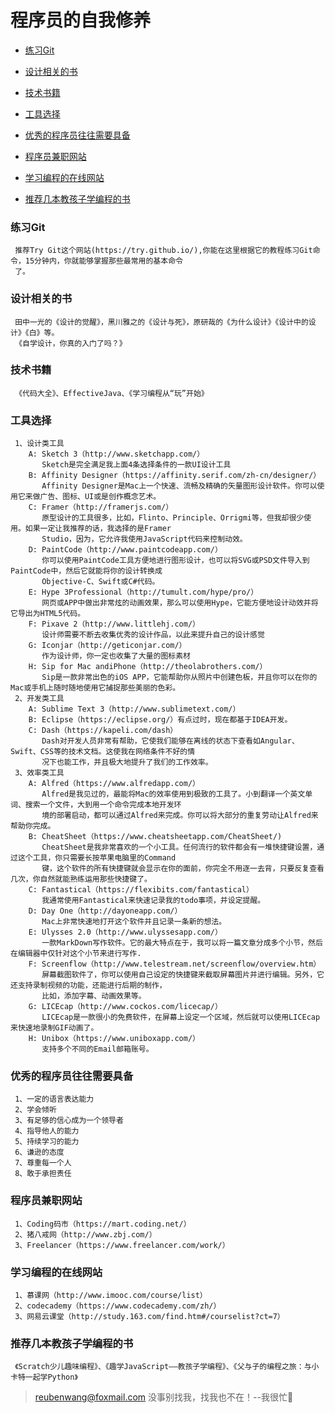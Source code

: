 # 程序员的自我修养

 - [练习Git](#练习Git)
 
 - [设计相关的书](#设计相关的书)
 
 - [技术书籍](#技术书籍)
 
 - [工具选择](#工具选择)
 
 - [优秀的程序员往往需要具备](#优秀的程序员往往需要具备)
 
 - [程序员兼职网站](#程序员兼职网站)
 
 - [学习编程的在线网站](#学习编程的在线网站)
 
 - [推荐几本教孩子学编程的书](#推荐几本教孩子学编程的书)
 
 ### 练习Git
     推荐Try Git这个网站(https://try.github.io/),你能在这里根据它的教程练习Git命令，15分钟内，你就能够掌握那些最常用的基本命令
     了。
 
 ### 设计相关的书
     田中一光的《设计的觉醒》，黑川雅之的《设计与死》，原研哉的《为什么设计》《设计中的设计》《白》等。
     《自学设计，你真的入门了吗？》
  
 ### 技术书籍
     《代码大全》、EffectiveJava、《学习编程从“玩”开始》
 
 ### 工具选择
     1、设计类工具
        A: Sketch 3（http://www.sketchapp.com/）
           Sketch是完全满足我上面4条选择条件的一款UI设计工具
        B: Affinity Designer（https://affinity.serif.com/zh-cn/designer/）  
           Affinity Designer是Mac上一个快速、流畅及精确的矢量图形设计软件。你可以使用它来做广告、图标、UI或是创作概念艺术。
        C: Framer（http://framerjs.com/）
           原型设计的工具很多，比如，Flinto、Principle、Orrigmi等，但我却很少使用。如果一定让我推荐的话，我选择的是Framer 
           Studio，因为，它允许我使用JavaScript代码来控制动效。
        D: PaintCode（http://www.paintcodeapp.com/）
           你可以使用PaintCode工具方便地进行图形设计，也可以将SVG或PSD文件导入到PaintCode中，然后它就能将你的设计转换成
           Objective-C、Swift或C#代码。
        E: Hype 3Professional（http://tumult.com/hype/pro/）
           网页或APP中做出非常炫的动画效果，那么可以使用Hype，它能方便地设计动效并将它导出为HTML5代码。
        F: Pixave 2（http://www.littlehj.com/）
           设计师需要不断去收集优秀的设计作品，以此来提升自己的设计感觉
        G: Iconjar（http://geticonjar.com/）   
           作为设计师，你一定也收集了大量的图标素材
        H: Sip for Mac andiPhone（http://theolabrothers.com/）
           Sip是一款非常出色的iOS APP，它能帮助你从照片中创建色板，并且你可以在你的Mac或手机上随时随地使用它捕捉那些美丽的色彩。
     2、开发类工具
        A: Sublime Text 3（http://www.sublimetext.com/）
        B: Eclipse（https://eclipse.org/）有点过时，现在都基于IDEA开发。
        C: Dash（https://kapeli.com/dash）
           Dash对开发人员非常有帮助，它使我们能够在离线的状态下查看如Angular、Swift、CSS等的技术文档。这使我在网络条件不好的情
           况下也能工作，并且极大地提升了我们的工作效率。 
     3、效率类工具
        A: Alfred（https://www.alfredapp.com/）  
           Alfred是我见过的，最能将Mac的效率使用到极致的工具了。小到翻译一个英文单词、搜索一个文件，大到用一个命令完成本地开发环
           境的部署启动，都可以通过Alfred来完成。你可以将大部分的重复劳动让Alfred来帮助你完成。
        B: CheatSheet（https://www.cheatsheetapp.com/CheatSheet/)
           CheatSheet是我非常喜欢的一个小工具。任何流行的软件都会有一堆快捷键设置，通过这个工具，你只需要长按苹果电脑里的Command
           键，这个软件的所有快捷键就会显示在你的面前，你完全不用逐一去背，只要反复查看几次，你自然就能熟练运用那些快捷键了。
        C: Fantastical（https://flexibits.com/fantastical）
           我通常使用Fantastical来快速记录我的todo事项，并设定提醒。
        D: Day One（http://dayoneapp.com/）
           Mac上非常快速地打开这个软件并且记录一条新的想法。
        E: Ulysses 2.0（http://www.ulyssesapp.com/）
           一款MarkDown写作软件。它的最大特点在于，我可以将一篇文章分成多个小节，然后在编辑器中仅针对这个小节来进行写作.
        F: Screenflow（http://www.telestream.net/screenflow/overview.htm）
           屏幕截图软件了，你可以使用自己设定的快捷键来截取屏幕图片并进行编辑。另外，它还支持录制视频的功能，还能进行后期的制作，
           比如，添加字幕、动画效果等。
        G: LICEcap（http://www.cockos.com/licecap/）
           LICEcap是一款很小的免费软件，在屏幕上设定一个区域，然后就可以使用LICEcap来快速地录制GIF动画了。
        H: Unibox（https://www.uniboxapp.com/）
           支持多个不同的Email邮箱账号。  
            
 ### 优秀的程序员往往需要具备
     1、一定的语言表达能力
     2、学会倾听
     3、有足够的信心成为一个领导者
     4、指导他人的能力
     5、持续学习的能力
     6、谦逊的态度
     7、尊重每一个人
     8、敢于承担责任
 
 ### 程序员兼职网站
     1、Coding码市（https://mart.coding.net/）
     2、猪八戒网（http://www.zbj.com/）
     3、Freelancer（https://www.freelancer.com/work/）   
 
 ### 学习编程的在线网站
     1、慕课网（http://www.imooc.com/course/list）
     2、codecademy（https://www.codecademy.com/zh/）
     3、网易云课堂（http://study.163.com/find.htm#/courselist?ct=7）
 
 ### 推荐几本教孩子学编程的书
     《Scratch少儿趣味编程》、《趣学JavaScript——教孩子学编程》、《父与子的编程之旅：与小卡特一起学Python》 
     
> reubenwang@foxmail.com
> 没事别找我，找我也不在！--我很忙🦆